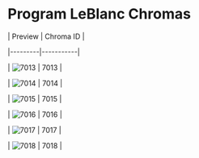 # Program LeBlanc Chromas


| Preview | Chroma ID |

|---------|-----------|

| ![7013](https://raw.communitydragon.org/latest/plugins/rcp-be-lol-game-data/global/default/v1/champion-chroma-images/7/7013.png) | 7013 |

| ![7014](https://raw.communitydragon.org/latest/plugins/rcp-be-lol-game-data/global/default/v1/champion-chroma-images/7/7014.png) | 7014 |

| ![7015](https://raw.communitydragon.org/latest/plugins/rcp-be-lol-game-data/global/default/v1/champion-chroma-images/7/7015.png) | 7015 |

| ![7016](https://raw.communitydragon.org/latest/plugins/rcp-be-lol-game-data/global/default/v1/champion-chroma-images/7/7016.png) | 7016 |

| ![7017](https://raw.communitydragon.org/latest/plugins/rcp-be-lol-game-data/global/default/v1/champion-chroma-images/7/7017.png) | 7017 |

| ![7018](https://raw.communitydragon.org/latest/plugins/rcp-be-lol-game-data/global/default/v1/champion-chroma-images/7/7018.png) | 7018 |